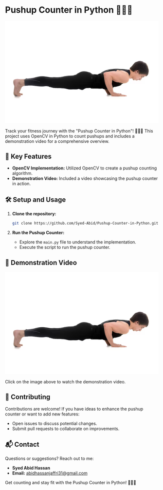 # Pushup Counter in Python 🏋️‍♂️🔢

<div align="center">
  <img src="https://github.com/Syed-Abid/Pushup-Counter-in-Python/blob/main/Demo%20Video%20Thumbnail.png" alt="Pushup Logo">
</div>

Track your fitness journey with the "Pushup Counter in Python"! 🏋️‍♂️🔢 This project uses OpenCV in Python to count pushups and includes a demonstration video for a comprehensive overview.

## 🚀 Key Features

- **OpenCV Implementation:** Utilized OpenCV to create a pushup counting algorithm.
- **Demonstration Video:** Included a video showcasing the pushup counter in action.

## 🛠️ Setup and Usage

1. **Clone the repository:**
    ```bash
    git clone https://github.com/Syed-Abid/Pushup-Counter-in-Python.git
    ```

2. **Run the Pushup Counter:**
    - Explore the `main.py` file to understand the implementation.
    - Execute the script to run the pushup counter.

## 🎥 Demonstration Video

<p align="center">
  <a href="https://www.youtube.com/watch?v=2XFta1Gtwgk">
    <img src="https://github.com/Syed-Abid/Pushup-Counter-in-Python/blob/main/Demo%20Video%20Thumbnail.png" alt="Demonstration Video">
  </a>
</p>

Click on the image above to watch the demonstration video.

## 🤝 Contributing

Contributions are welcome! If you have ideas to enhance the pushup counter or want to add new features:

- Open issues to discuss potential changes.
- Submit pull requests to collaborate on improvements.

## 📬 Contact

Questions or suggestions? Reach out to me:

- **Syed Abid Hassan**
- **Email:** [abidhassanjaffri31@gmail.com](mailto:abidhassanjaffri31@gmail.com)

Get counting and stay fit with the Pushup Counter in Python! 🏋️‍♂️🔢
